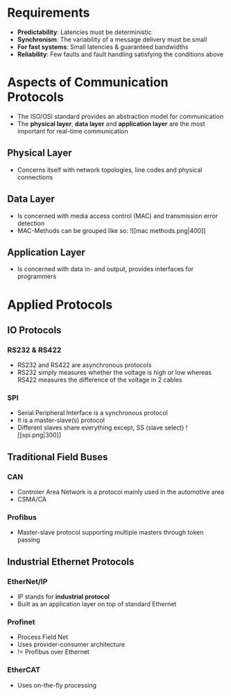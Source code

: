 # Requirements
- **Predictability**: Latencies must be deterministic
- **Synchronism**: The variability of a message delivery must be small
- **For fast systems**: Small latencies & guaranteed bandwidths
- **Reliability**: Few faults and fault handling satisfying the conditions above
# Aspects of Communication Protocols
- The ISO/OSI standard provides an abstraction model for communication
- The **physical layer**, **data layer** and **application layer** are the most important for real-time communication
## Physical Layer
- Concerns itself with network topologies, line codes and physical connections
## Data Layer
- Is concerned with media access control (MAC) and transmission error detection
- MAC-Methods can be grouped like so: 
![[mac methods.png|400]]
## Application Layer
- Is concerned with data in- and output, provides interfaces for programmers
# Applied Protocols
## IO Protocols
### RS232 & RS422
- RS232 and RS422 are asynchronous protocols
- RS232 simply measures whether the voltage is high or low whereas RS422 measures the difference of the voltage in 2 cables
### SPI
- Serial Peripheral Interface is a synchronous protocol
- It is a master-slave(s) protocol
- Different slaves share everything except, SS (slave select)
![[spi.png|300]]
## Traditional Field Buses
### CAN
- Controler Area Network is a protocol mainly used in the automotive area
- CSMA/CA
### Profibus
- Master-slave protocol supporting multiple masters through token passing
## Industrial Ethernet Protocols
### EtherNet/IP
- IP stands for **industrial protocol** 
- Built as an application layer on top of standard Ethernet
### Profinet
- Process Field Net
- Uses provider-consumer architecture
- != Profibus over Ethernet
### EtherCAT
- Uses on-the-fly processing